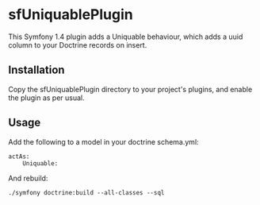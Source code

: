 sfUniquablePlugin
=================

This Symfony 1.4 plugin adds a Uniquable behaviour, which adds a uuid column to your Doctrine records on insert.

Installation
------------

Copy the sfUniquablePlugin directory to your project's plugins, and enable the plugin as per usual.

Usage
-----

Add the following to a model in your doctrine schema.yml:

    actAs:
        Uniquable:

And rebuild:

    ./symfony doctrine:build --all-classes --sql